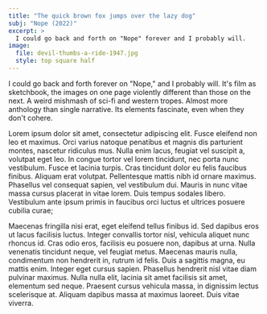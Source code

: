 ```yaml
---
title: "The quick brown fox jumps over the lazy dog" 
subj: "Nope (2022)"
excerpt: >
  I could go back and forth on "Nope" forever and I probably will.
image:
  file: devil-thumbs-a-ride-1947.jpg
  style: top square half
---
```


I could go back and forth forever on "Nope," and I probably will. It's film as sketchbook, the images on one page violently different than those on the next. A weird mishmash of sci-fi and western tropes. Almost more anthology than single narrative. Its elements fascinate, even when they don't cohere. 

Lorem ipsum dolor sit amet, consectetur adipiscing elit. Fusce eleifend non leo et maximus. Orci varius natoque penatibus et magnis dis parturient montes, nascetur ridiculus mus. Nulla enim lacus, feugiat vel suscipit a, volutpat eget leo. In congue tortor vel lorem tincidunt, nec porta nunc vestibulum. Fusce et lacinia turpis. Cras tincidunt dolor eu felis faucibus finibus. Aliquam erat volutpat. Pellentesque mattis nibh id ornare maximus. Phasellus vel consequat sapien, vel vestibulum dui. Mauris in nunc vitae massa cursus placerat in vitae lorem. Duis tempus sodales libero. Vestibulum ante ipsum primis in faucibus orci luctus et ultrices posuere cubilia curae;

Maecenas fringilla nisi erat, eget eleifend tellus finibus id. Sed dapibus eros ut lacus facilisis luctus. Integer convallis tortor nisl, vehicula aliquet nunc rhoncus id. Cras odio eros, facilisis eu posuere non, dapibus at urna. Nulla venenatis tincidunt neque, vel feugiat metus. Maecenas mauris nulla, condimentum non hendrerit in, rutrum id felis. Duis a sagittis magna, eu mattis enim. Integer eget cursus sapien. Phasellus hendrerit nisl vitae diam pulvinar maximus. Nulla nulla elit, lacinia sit amet facilisis sit amet, elementum sed neque. Praesent cursus vehicula massa, in dignissim lectus scelerisque at. Aliquam dapibus massa at maximus laoreet. Duis vitae viverra.